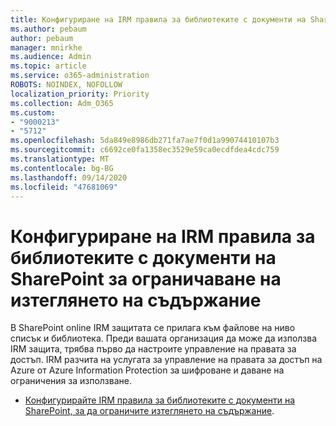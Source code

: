 ```yaml
---
title: Конфигуриране на IRM правила за библиотеките с документи на SharePoint за ограничаване на изтеглянето на съдържание
ms.author: pebaum
author: pebaum
manager: mnirkhe
ms.audience: Admin
ms.topic: article
ms.service: o365-administration
ROBOTS: NOINDEX, NOFOLLOW
localization_priority: Priority
ms.collection: Adm_O365
ms.custom:
- "9000213"
- "5712"
ms.openlocfilehash: 5da849e8986db271fa7ae7f0d1a99074410107b3
ms.sourcegitcommit: c6692ce0fa1358ec3529e59ca0ecdfdea4cdc759
ms.translationtype: MT
ms.contentlocale: bg-BG
ms.lasthandoff: 09/14/2020
ms.locfileid: "47681069"
---
```

# <a name="configure-irm-policies-on-sharepoint-document-libraries-to-limit-download-of-content"></a>Конфигуриране на IRM правила за библиотеките с документи на SharePoint за ограничаване на изтеглянето на съдържание

В SharePoint online IRM защитата се прилага към файлове на ниво списък и библиотека. Преди вашата организация да може да използва IRM защита, трябва първо да настроите управление на правата за достъп. IRM разчита на услугата за управление на правата за достъп на Azure от Azure Information Protection за шифроване и даване на ограничения за използване.

- [Конфигурирайте IRM правила за библиотеките с документи на SharePoint, за да ограничите изтеглянето на съдържание](https://docs.microsoft.com/microsoft-365/compliance/set-up-irm-in-sp-admin-center).
